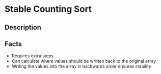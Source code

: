 # Stable Counting Sort

## Description


## Facts

* Requires extra steps
* Can calculate where values should be written back to the original array
* Writing the values into the array in backwards order ensures stability
